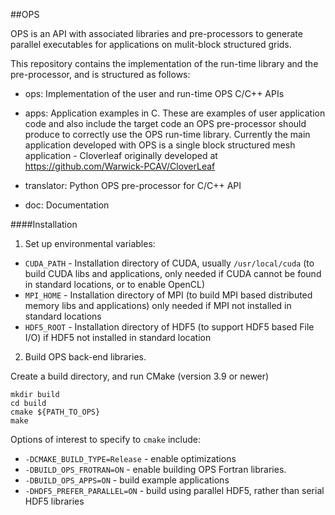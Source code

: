 ##OPS

OPS is an API with associated libraries and pre-processors to generate
parallel executables for applications on mulit-block structured grids.


This repository contains the implementation of the run-time library
and the pre-processor, and is structured as follows:

* ops: Implementation of the user and run-time OPS C/C++ APIs

* apps: Application examples in C.
  These are examples of user application code and also include
  the target code an OPS pre-processor should produce to correctly
  use the OPS run-time library.
  Currently the main application developed with OPS is a single
  block structured mesh application - Cloverleaf originally
  developed at https://github.com/Warwick-PCAV/CloverLeaf

* translator: Python OPS pre-processor for C/C++ API

* doc: Documentation

####Installation

1. Set up environmental variables:

  * `CUDA_PATH` - Installation directory of CUDA, usually `/usr/local/cuda` (to build CUDA libs and applications, only needed if CUDA cannot be found in standard locations, or to enable OpenCL)
  * `MPI_HOME` - Installation directory of MPI (to build MPI based distributed memory libs and applications) only needed if MPI not installed in standard locations
  * `HDF5_ROOT` - Installation directory of HDF5 (to support HDF5 based File I/O) if HDF5 not installed in standard location


2. Build OPS back-end libraries.


  Create a build directory, and run CMake (version 3.9 or newer)
  ```
  mkdir build
  cd build
  cmake ${PATH_TO_OPS}
  make
  ```

  Options of interest to specify to `cmake` include:

  * `-DCMAKE_BUILD_TYPE=Release` - enable optimizations
  * `-DBUILD_OPS_FROTRAN=ON` - enable building OPS Fortran libraries.
  * `-DBUILD_OPS_APPS=ON` - build example applications
  * `-DHDF5_PREFER_PARALLEL=ON` - build using parallel HDF5, rather than serial HDF5 libraries

